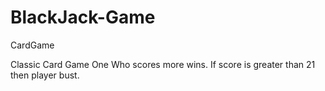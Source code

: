 # BlackJack-Game
CardGame 

Classic Card Game One Who scores more wins.
If score is greater than 21 then player bust.
